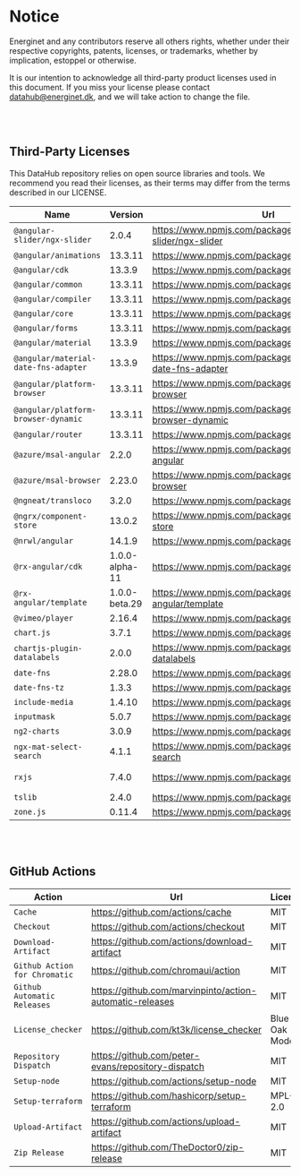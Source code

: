 # Notice

Energinet and any contributors reserve all others rights, whether under their respective copyrights, patents, licenses, or trademarks, whether by implication, estoppel or otherwise.

It is our intention to acknowledge all third-party product licenses used in this document. If you miss your license please contact datahub@energinet.dk, and we will take action to change the file.

<br>
<br>

## Third-Party Licenses

This DataHub repository relies on open source libraries and tools. We recommend you read their licenses, as their terms may differ from the terms described in our LICENSE.

| Name                                 | Version        | Url                                                                | License    |
| ------------------------------------ | -------------- | ------------------------------------------------------------------ | ---------- |
| `@angular-slider/ngx-slider`         | 2.0.4          | <https://www.npmjs.com/package/@angular-slider/ngx-slider>         | MIT        |
| `@angular/animations`                | 13.3.11        | <https://www.npmjs.com/package/@angular/animations>                | MIT        |
| `@angular/cdk`                       | 13.3.9         | <https://www.npmjs.com/package/@angular/cdk>                       | MIT        |
| `@angular/common`                    | 13.3.11        | <https://www.npmjs.com/package/@angular/common>                    | MIT        |
| `@angular/compiler`                  | 13.3.11        | <https://www.npmjs.com/package/@angular/compiler>                  | MIT        |
| `@angular/core`                      | 13.3.11        | <https://www.npmjs.com/package/@angular/core>                      | MIT        |
| `@angular/forms`                     | 13.3.11        | <https://www.npmjs.com/package/@angular/forms>                     | MIT        |
| `@angular/material`                  | 13.3.9         | <https://www.npmjs.com/package/@angular/material>                  | MIT        |
| `@angular/material-date-fns-adapter` | 13.3.9         | <https://www.npmjs.com/package/@angular/material-date-fns-adapter> | MIT        |
| `@angular/platform-browser`          | 13.3.11        | <https://www.npmjs.com/package/@angular/platform-browser>          | MIT        |
| `@angular/platform-browser-dynamic`  | 13.3.11        | <https://www.npmjs.com/package/@angular/platform-browser-dynamic>  | MIT        |
| `@angular/router`                    | 13.3.11        | <https://www.npmjs.com/package/@angular/router>                    | MIT        |
| `@azure/msal-angular`                | 2.2.0          | <https://www.npmjs.com/package/@azure/msal-angular>                | MIT        |
| `@azure/msal-browser`                | 2.23.0         | <https://www.npmjs.com/package/@azure/msal-browser>                | MIT        |
| `@ngneat/transloco`                  | 3.2.0          | <https://www.npmjs.com/package/@ngneat/transloco>                  | MIT        |
| `@ngrx/component-store`              | 13.0.2         | <https://www.npmjs.com/package/@ngrx/component-store>              | MIT        |
| `@nrwl/angular`                      | 14.1.9         | <https://www.npmjs.com/package/@nrwl/angular>                      | MIT        |
| `@rx-angular/cdk`                    | 1.0.0-alpha-11 | <https://www.npmjs.com/package/@rx-angular/cdk>                    | MIT        |
| `@rx-angular/template`               | 1.0.0-beta.29  | <https://www.npmjs.com/package/@rx-angular/template>               | MIT        |
| `@vimeo/player`                      | 2.16.4         | <https://www.npmjs.com/package/@vimeo/player>                      | MIT        |
| `chart.js`                           | 3.7.1          | <https://www.npmjs.com/package/chart.js>                           | MIT        |
| `chartjs-plugin-datalabels`          | 2.0.0          | <https://www.npmjs.com/package/chartjs-plugin-datalabels>          | MIT        |
| `date-fns`                           | 2.28.0         | <https://www.npmjs.com/package/date-fns>                           | MIT        |
| `date-fns-tz`                        | 1.3.3          | <https://www.npmjs.com/package/date-fns-tz>                        | MIT        |
| `include-media`                      | 1.4.10         | <https://www.npmjs.com/package/include-media>                      | MIT        |
| `inputmask`                          | 5.0.7          | <https://www.npmjs.com/package/inputmask>                          | MIT        |
| `ng2-charts`                         | 3.0.9          | <https://www.npmjs.com/package/ng2-charts>                         | ISC        |
| `ngx-mat-select-search`              | 4.1.1          | <https://www.npmjs.com/package/ngx-mat-select-search>              | MIT        |
| `rxjs`                               | 7.4.0          | <https://www.npmjs.com/package/rxjs>                               | Apache-2.0 |
| `tslib`                              | 2.4.0          | <https://www.npmjs.com/package/tslib>                              | 0BSD       |
| `zone.js`                            | 0.11.4         | <https://www.npmjs.com/package/zone.js>                            | MIT        |

<br>
<br>

## GitHub Actions

| Action                        | Url                                                        | License        |
| ----------------------------- | ---------------------------------------------------------- | -------------- |
| `Cache`                       | <https://github.com/actions/cache>                         | MIT            |
| `Checkout`                    | <https://github.com/actions/checkout>                      | MIT            |
| `Download-Artifact`           | <https://github.com/actions/download-artifact>             | MIT            |
| `Github Action for Chromatic` | <https://github.com/chromaui/action>                       | MIT            |
| `Github Automatic Releases`   | <https://github.com/marvinpinto/action-automatic-releases> | MIT            |
| `License_checker`             | <https://github.com/kt3k/license_checker>                  | Blue Oak Model |
| `Repository Dispatch`         | <https://github.com/peter-evans/repository-dispatch>       | MIT            |
| `Setup-node`                  | <https://github.com/actions/setup-node>                    | MIT            |
| `Setup-terraform`             | <https://github.com/hashicorp/setup-terraform>             | MPL-2.0        |
| `Upload-Artifact`             | <https://github.com/actions/upload-artifact>               | MIT            |
| `Zip Release`                 | <https://github.com/TheDoctor0/zip-release>                | MIT            |
